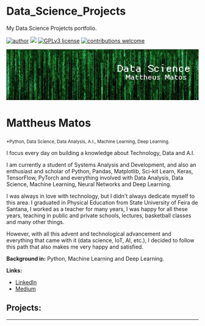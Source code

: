 # Data_Science_Projects
My Data Science Projetcts portfolio.

[![author](https://img.shields.io/badge/author-MattheusMatos-red.svg)](https://www.linkedin.com/in/matosmattheus/) [![](https://img.shields.io/badge/python-3.7+-blue.svg)](https://www.python.org/downloads/release/python-365/) [![GPLv3 license](https://img.shields.io/badge/License-GPLv3-blue.svg)](http://perso.crans.org/besson/LICENSE.html) [![contributions welcome](https://img.shields.io/badge/contributions-welcome-brightgreen.svg?style=flat)](https://github.com/carlosfab/data_science/issues)

<p align="center">
  <img src="bannerimage.png" >
</p>

# Mattheus Matos
<sub>*Python, Data Science, Data Analysis, A.I., Machine Learning, Deep Learning.</sub>

I focus every day on building a knowledge about Technology, Data and A.I.

I am currently a student of Systems Analysis and Development, and also an enthusiast and scholar of Python, Pandas, Matplotlib, Sci-kit Learn, Keras, TensorFlow, PyTorch and everything involved with Data Analysis, Data Science, Machine Learning, Neural Networks and Deep Learning.

I was always in love with technology, but I didn't always dedicate myself to this area. I graduated in Physical Education from State University of Feira de Santana, I worked as a teacher for many years, I was happy for all these years, teaching in public and private schools, lectures, basketball classes and many other things.

However, with all this advent and technological advancement and everything that came with it (data science, IoT, AI, etc.), I decided to follow this path that also makes me very happy and satisfied. 

**Background in:** Python, Machine Learning and Deep Learning.

**Links:**
* [LinkedIn](https://www.linkedin.com/in/matosmattheus/)
* [Medium](https://www.medium.com)


## Projects:

---




